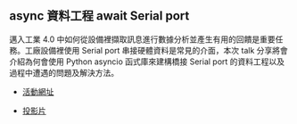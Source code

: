 ## async 資料工程 await Serial port


邁入工業 4.0 中如何從設備裡擷取訊息進行數據分析並產生有用的回饋是重要任務。工廠設備裡使用 Serial port 串接硬體資料是常見的介面，本次 talk 分享將會介紹為何會使用 Python asyncio 函式庫來建構橋接 Serial port 的資料工程以及過程中遭遇的問題及解決方法。


+ [活動網址](https://www.meetup.com/Kaohsiung-Python-Meetup/events/254619272/?rv=ea1_v2&_xtd=gatlbWFpbF9jbGlja9oAJDE1Y2VjOGVhLTJlMGEtNGM3MS05YmRlLTQ4MDZhOWI0ZTEwZg)

+ [投影片](https://slides.com/chairco/async_await_serialport/)